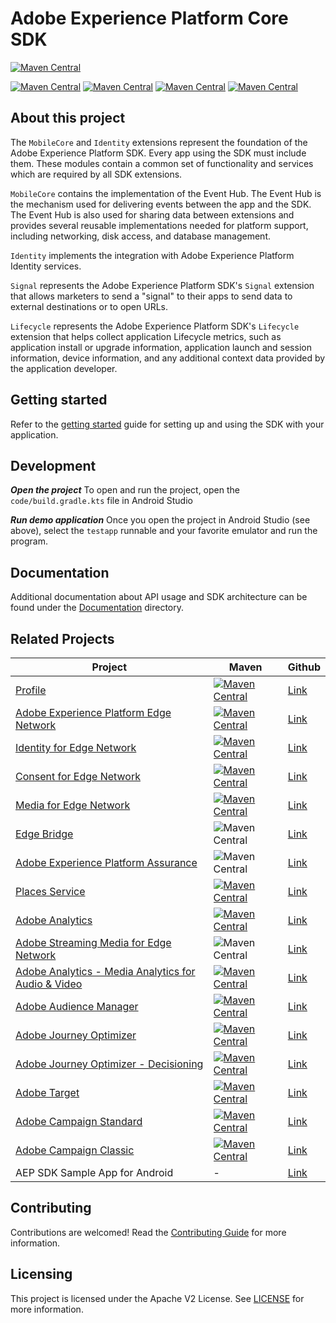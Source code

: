 # Adobe Experience Platform Core SDK

[![Maven Central](https://img.shields.io/maven-central/v/com.adobe.marketing.mobile/sdk-bom.svg?logo=android&logoColor=white&label=sdk-bom)](https://mvnrepository.com/artifact/com.adobe.marketing.mobile/sdk-bom)

[![Maven Central](https://img.shields.io/maven-central/v/com.adobe.marketing.mobile/core.svg?logo=android&logoColor=white&label=core)](https://mvnrepository.com/artifact/com.adobe.marketing.mobile/core)
[![Maven Central](https://img.shields.io/maven-central/v/com.adobe.marketing.mobile/identity.svg?logo=android&logoColor=white&label=identity)](https://mvnrepository.com/artifact/com.adobe.marketing.mobile/identity)
[![Maven Central](https://img.shields.io/maven-central/v/com.adobe.marketing.mobile/signal.svg?logo=android&logoColor=white&label=signal)](https://mvnrepository.com/artifact/com.adobe.marketing.mobile/signal)
[![Maven Central](https://img.shields.io/maven-central/v/com.adobe.marketing.mobile/lifecycle.svg?logo=android&logoColor=white&label=lifecycle)](https://mvnrepository.com/artifact/com.adobe.marketing.mobile/lifecycle)

## About this project

The `MobileCore` and `Identity` extensions represent the foundation of the Adobe Experience Platform SDK. Every app using the SDK must include them. These modules contain a common set of functionality and services which are required by all SDK extensions.

`MobileCore` contains the implementation of the Event Hub. The Event Hub is the mechanism used for delivering events between the app and the SDK. The Event Hub is also used for sharing data between extensions and provides several reusable implementations needed for platform support, including networking, disk access, and database management.

`Identity` implements the integration with Adobe Experience Platform Identity services.

`Signal` represents the Adobe Experience Platform SDK's `Signal` extension that allows marketers to send a "signal" to their apps to send data to external destinations or to open URLs. 

`Lifecycle` represents the Adobe Experience Platform SDK's `Lifecycle` extension that helps collect application Lifecycle metrics, such as application install or upgrade information, application launch and session information, device information, and any additional context data provided by the application developer. 

## Getting started

Refer to the [getting started](./Documentation/MobileCore/getting-started.md) guide for setting up and using the SDK with your application.

## Development

***Open the project*** To open and run the project, open the `code/build.gradle.kts` file in Android Studio

***Run demo application*** Once you open the project in Android Studio (see above), select the `testapp` runnable and your favorite emulator and run the program.

## Documentation

Additional documentation about API usage and SDK architecture can be found under the [Documentation](./Documentation) directory.

## Related Projects

| Project | Maven | Github |
|---|---|---|
| [Profile](https://developer.adobe.com/client-sdks/documentation/profile/) | [![Maven Central](https://img.shields.io/maven-central/v/com.adobe.marketing.mobile/userprofile.svg?logo=android&logoColor=white&label=userprofile&style=flat-square)](https://mvnrepository.com/artifact/com.adobe.marketing.mobile/userprofile) | [Link](https://github.com/adobe/aepsdk-userprofile-android) |
| [Adobe Experience Platform Edge Network](https://developer.adobe.com/client-sdks/documentation/edge-network/) | [![Maven Central](https://img.shields.io/maven-central/v/com.adobe.marketing.mobile/edge.svg?logo=android&logoColor=white&label=edge&style=flat-square)](https://mvnrepository.com/artifact/com.adobe.marketing.mobile/edge) | [Link](https://github.com/adobe/aepsdk-edge-android) |
| [Identity for Edge Network](https://developer.adobe.com/client-sdks/documentation/identity-for-edge-network/) | [![Maven Central](https://img.shields.io/maven-central/v/com.adobe.marketing.mobile/edgeidentity.svg?logo=android&logoColor=white&label=edgeidentity&style=flat-square)](https://mvnrepository.com/artifact/com.adobe.marketing.mobile/edgeidentity) | [Link](https://github.com/adobe/aepsdk-edgeidentity-android) |
| [Consent for Edge Network](https://developer.adobe.com/client-sdks/documentation/consent-for-edge-network/) | [![Maven Central](https://img.shields.io/maven-central/v/com.adobe.marketing.mobile/edgeconsent.svg?logo=android&logoColor=white&label=edgeconsent&style=flat-square)](https://mvnrepository.com/artifact/com.adobe.marketing.mobile/edgeconsent) | [Link](https://github.com/adobe/aepsdk-edgeconsent-android) |
| [Media for Edge Network](https://developer.adobe.com/client-sdks/documentation/media-for-edge-network/) | [![Maven Central](https://img.shields.io/maven-central/v/com.adobe.marketing.mobile/edgemedia.svg?logo=android&logoColor=white&label=edgemedia&style=flat-square)](https://mvnrepository.com/artifact/com.adobe.marketing.mobile/edgemedia) | [Link](https://github.com/adobe/aepsdk-edgemedia-android) |
| [Edge Bridge](https://developer.adobe.com/client-sdks/documentation/adobe-analytics/migrate-to-edge-network/) | ![Maven Central](https://img.shields.io/maven-central/v/com.adobe.marketing.mobile/edgebridge.svg?logo=android&logoColor=white&label=edgebridge&style=flat-square) | [Link](https://github.com/adobe/aepsdk-edgebridge-android) |
| [Adobe Experience Platform Assurance](https://developer.adobe.com/client-sdks/documentation/platform-assurance-sdk/) | ![Maven Central](https://img.shields.io/maven-central/v/com.adobe.marketing.mobile/assurance.svg?logo=android&logoColor=white&label=assurance&style=flat-square) | [Link](https://github.com/adobe/aepsdk-assurance-android)
| [Places Service](https://developer.adobe.com/client-sdks/documentation/places/) | [![Maven Central](https://img.shields.io/maven-central/v/com.adobe.marketing.mobile/places.svg?logo=android&logoColor=white&label=places&style=flat-square)](https://mvnrepository.com/artifact/com.adobe.marketing.mobile/places) | [Link](https://github.com/adobe/aepsdk-places-android) |
| [Adobe Analytics](https://developer.adobe.com/client-sdks/documentation/adobe-analytics/) | [![Maven Central](https://img.shields.io/maven-central/v/com.adobe.marketing.mobile/analytics.svg?logo=android&logoColor=white&label=analytics&style=flat-square)](https://mvnrepository.com/artifact/com.adobe.marketing.mobile/analytics) | [Link](https://github.com/adobe/aepsdk-analytics-android) |
| [Adobe Streaming Media for Edge Network](https://developer.adobe.com/client-sdks/documentation/media-for-edge-network/) | ![Maven Central](https://img.shields.io/maven-central/v/com.adobe.marketing.mobile/edgemedia.svg?logo=android&logoColor=white&label=edgemedia&style=flat-square) | [Link](https://github.com/adobe/aepsdk-edgemedia-android) |
| [Adobe Analytics - Media Analytics for Audio & Video](https://developer.adobe.com/client-sdks/documentation/adobe-media-analytics/) | [![Maven Central](https://img.shields.io/maven-central/v/com.adobe.marketing.mobile/media.svg?logo=android&logoColor=white&label=media&style=flat-square)](https://mvnrepository.com/artifact/com.adobe.marketing.mobile/media) | [Link](https://github.com/adobe/aepsdk-media-android) |
| [Adobe Audience Manager](https://developer.adobe.com/client-sdks/documentation/adobe-audience-manager/) | [![Maven Central](https://img.shields.io/maven-central/v/com.adobe.marketing.mobile/audience.svg?logo=android&logoColor=white&label=audience&style=flat-square)](https://mvnrepository.com/artifact/com.adobe.marketing.mobile/audience) | [Link](https://github.com/adobe/aepsdk-audience-android) |
| [Adobe Journey Optimizer](https://developer.adobe.com/client-sdks/documentation/adobe-journey-optimizer/) | [![Maven Central](https://img.shields.io/maven-central/v/com.adobe.marketing.mobile/messaging.svg?logo=android&logoColor=white&label=messaging&style=flat-square)](#) | [Link](https://github.com/adobe/aepsdk-messaging-android) |
| [Adobe Journey Optimizer - Decisioning](https://developer.adobe.com/client-sdks/documentation/adobe-journey-optimizer-decisioning/) | [![Maven Central](https://img.shields.io/maven-central/v/com.adobe.marketing.mobile/optimize.svg?logo=android&logoColor=white&label=optimize&style=flat-square)](https://mvnrepository.com/artifact/com.adobe.marketing.mobile/optimize) | [Link](https://github.com/adobe/aepsdk-optimize-android) |
| [Adobe Target](https://developer.adobe.com/client-sdks/documentation/adobe-target/) | [![Maven Central](https://img.shields.io/maven-central/v/com.adobe.marketing.mobile/target.svg?logo=android&logoColor=white&label=target&style=flat-square)](https://mvnrepository.com/artifact/com.adobe.marketing.mobile/target) | [Link](https://github.com/adobe/aepsdk-target-android) |
| [Adobe Campaign Standard](https://developer.adobe.com/client-sdks/documentation/adobe-campaign-standard/) | [![Maven Central](https://img.shields.io/maven-central/v/com.adobe.marketing.mobile/campaign.svg?logo=android&logoColor=white&label=campaign&style=flat-square)](https://mvnrepository.com/artifact/com.adobe.marketing.mobile/campaign) | [Link](https://github.com/adobe/aepsdk-campaign-android) |
| [Adobe Campaign Classic](https://developer.adobe.com/client-sdks/documentation/adobe-campaign-classic/) | [![Maven Central](https://img.shields.io/maven-central/v/com.adobe.marketing.mobile/campaignclassic.svg?logo=android&logoColor=white&label=campaignclassic&style=flat-square)](https://mvnrepository.com/artifact/com.adobe.marketing.mobile/campaignclassic) | [Link](https://github.com/adobe/aepsdk-campaignclassic-android) |
| AEP SDK Sample App for Android | - | [Link](https://github.com/adobe/aepsdk-sample-app-android) |

## Contributing

Contributions are welcomed! Read the [Contributing Guide](./.github/CONTRIBUTING.md) for more information.

## Licensing

This project is licensed under the Apache V2 License. See [LICENSE](./LICENSE) for more information.

